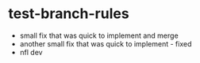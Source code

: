 # test-branch-rules

- small fix that was quick to implement and merge
- another small fix that was quick to implement - fixed
- nfl dev
